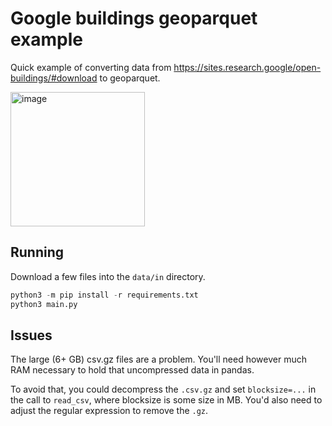# Google buildings geoparquet example

Quick example of converting data from https://sites.research.google/open-buildings/#download to geoparquet.

<img width="215" alt="image" src="https://github.com/opengeospatial/geoparquet/assets/1312546/a634fc9c-7b2f-4ce9-a4a0-a3d4932e185f">


## Running

Download a few files into the `data/in` directory.

```python
python3 -m pip install -r requirements.txt
python3 main.py
```

## Issues

The large (6+ GB) csv.gz files are a problem. You'll need however much RAM
necessary to hold that uncompressed data in pandas.

To avoid that, you could decompress the `.csv.gz` and set `blocksize=...` in the call to `read_csv`,
where blocksize is some size in MB. You'd also need to adjust the regular expression to remove the `.gz`.